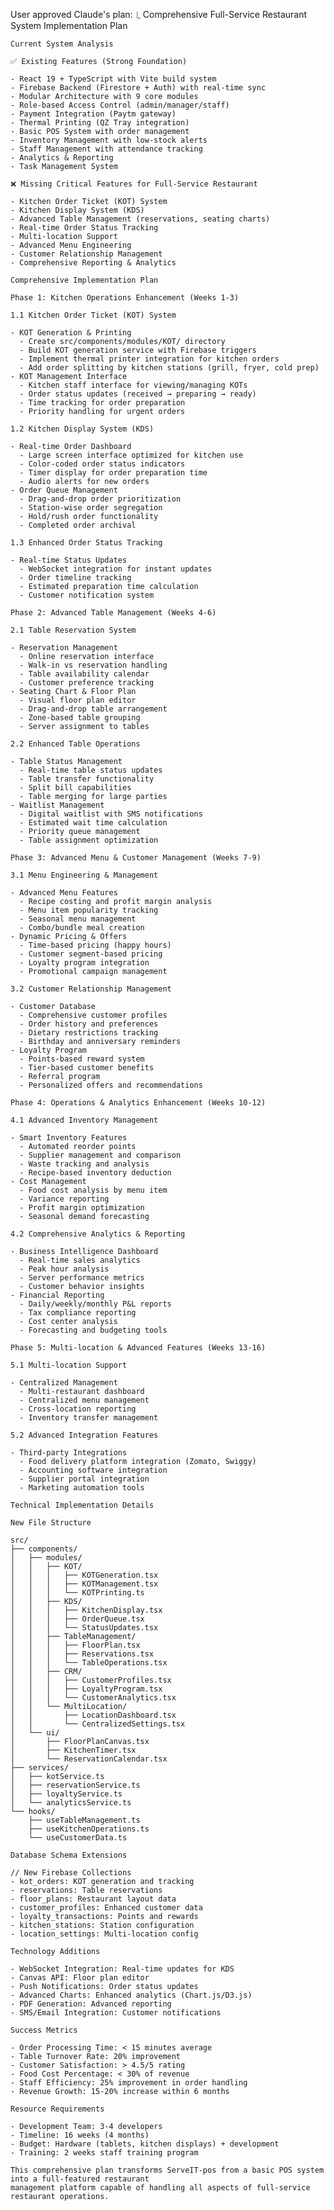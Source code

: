 User approved Claude's plan:
  ⎿ Comprehensive Full-Service Restaurant System Implementation Plan

    Current System Analysis

    ✅ Existing Features (Strong Foundation)

    - React 19 + TypeScript with Vite build system
    - Firebase Backend (Firestore + Auth) with real-time sync
    - Modular Architecture with 9 core modules
    - Role-based Access Control (admin/manager/staff)
    - Payment Integration (Paytm gateway)
    - Thermal Printing (QZ Tray integration)
    - Basic POS System with order management
    - Inventory Management with low-stock alerts
    - Staff Management with attendance tracking
    - Analytics & Reporting
    - Task Management System

    ❌ Missing Critical Features for Full-Service Restaurant

    - Kitchen Order Ticket (KOT) System
    - Kitchen Display System (KDS)
    - Advanced Table Management (reservations, seating charts)
    - Real-time Order Status Tracking
    - Multi-location Support
    - Advanced Menu Engineering
    - Customer Relationship Management
    - Comprehensive Reporting & Analytics

    Comprehensive Implementation Plan

    Phase 1: Kitchen Operations Enhancement (Weeks 1-3)

    1.1 Kitchen Order Ticket (KOT) System

    - KOT Generation & Printing
      - Create src/components/modules/KOT/ directory
      - Build KOT generation service with Firebase triggers
      - Implement thermal printer integration for kitchen orders
      - Add order splitting by kitchen stations (grill, fryer, cold prep)
    - KOT Management Interface
      - Kitchen staff interface for viewing/managing KOTs
      - Order status updates (received → preparing → ready)
      - Time tracking for order preparation
      - Priority handling for urgent orders

    1.2 Kitchen Display System (KDS)

    - Real-time Order Dashboard
      - Large screen interface optimized for kitchen use
      - Color-coded order status indicators
      - Timer display for order preparation time
      - Audio alerts for new orders
    - Order Queue Management
      - Drag-and-drop order prioritization
      - Station-wise order segregation
      - Hold/rush order functionality
      - Completed order archival

    1.3 Enhanced Order Status Tracking

    - Real-time Status Updates
      - WebSocket integration for instant updates
      - Order timeline tracking
      - Estimated preparation time calculation
      - Customer notification system

    Phase 2: Advanced Table Management (Weeks 4-6)

    2.1 Table Reservation System

    - Reservation Management
      - Online reservation interface
      - Walk-in vs reservation handling
      - Table availability calendar
      - Customer preference tracking
    - Seating Chart & Floor Plan
      - Visual floor plan editor
      - Drag-and-drop table arrangement
      - Zone-based table grouping
      - Server assignment to tables

    2.2 Enhanced Table Operations

    - Table Status Management
      - Real-time table status updates
      - Table transfer functionality
      - Split bill capabilities
      - Table merging for large parties
    - Waitlist Management
      - Digital waitlist with SMS notifications
      - Estimated wait time calculation
      - Priority queue management
      - Table assignment optimization

    Phase 3: Advanced Menu & Customer Management (Weeks 7-9)

    3.1 Menu Engineering & Management

    - Advanced Menu Features
      - Recipe costing and profit margin analysis
      - Menu item popularity tracking
      - Seasonal menu management
      - Combo/bundle meal creation
    - Dynamic Pricing & Offers
      - Time-based pricing (happy hours)
      - Customer segment-based pricing
      - Loyalty program integration
      - Promotional campaign management

    3.2 Customer Relationship Management

    - Customer Database
      - Comprehensive customer profiles
      - Order history and preferences
      - Dietary restrictions tracking
      - Birthday and anniversary reminders
    - Loyalty Program
      - Points-based reward system
      - Tier-based customer benefits
      - Referral program
      - Personalized offers and recommendations

    Phase 4: Operations & Analytics Enhancement (Weeks 10-12)

    4.1 Advanced Inventory Management

    - Smart Inventory Features
      - Automated reorder points
      - Supplier management and comparison
      - Waste tracking and analysis
      - Recipe-based inventory deduction
    - Cost Management
      - Food cost analysis by menu item
      - Variance reporting
      - Profit margin optimization
      - Seasonal demand forecasting

    4.2 Comprehensive Analytics & Reporting

    - Business Intelligence Dashboard
      - Real-time sales analytics
      - Peak hour analysis
      - Server performance metrics
      - Customer behavior insights
    - Financial Reporting
      - Daily/weekly/monthly P&L reports
      - Tax compliance reporting
      - Cost center analysis
      - Forecasting and budgeting tools

    Phase 5: Multi-location & Advanced Features (Weeks 13-16)

    5.1 Multi-location Support

    - Centralized Management
      - Multi-restaurant dashboard
      - Centralized menu management
      - Cross-location reporting
      - Inventory transfer management

    5.2 Advanced Integration Features

    - Third-party Integrations
      - Food delivery platform integration (Zomato, Swiggy)
      - Accounting software integration
      - Supplier portal integration
      - Marketing automation tools

    Technical Implementation Details

    New File Structure

    src/
    ├── components/
    │   ├── modules/
    │   │   ├── KOT/
    │   │   │   ├── KOTGeneration.tsx
    │   │   │   ├── KOTManagement.tsx
    │   │   │   └── KOTPrinting.ts
    │   │   ├── KDS/
    │   │   │   ├── KitchenDisplay.tsx
    │   │   │   ├── OrderQueue.tsx
    │   │   │   └── StatusUpdates.tsx
    │   │   ├── TableManagement/
    │   │   │   ├── FloorPlan.tsx
    │   │   │   ├── Reservations.tsx
    │   │   │   └── TableOperations.tsx
    │   │   ├── CRM/
    │   │   │   ├── CustomerProfiles.tsx
    │   │   │   ├── LoyaltyProgram.tsx
    │   │   │   └── CustomerAnalytics.tsx
    │   │   └── MultiLocation/
    │   │       ├── LocationDashboard.tsx
    │   │       └── CentralizedSettings.tsx
    │   └── ui/
    │       ├── FloorPlanCanvas.tsx
    │       ├── KitchenTimer.tsx
    │       └── ReservationCalendar.tsx
    ├── services/
    │   ├── kotService.ts
    │   ├── reservationService.ts
    │   ├── loyaltyService.ts
    │   └── analyticsService.ts
    └── hooks/
        ├── useTableManagement.ts
        ├── useKitchenOperations.ts
        └── useCustomerData.ts

    Database Schema Extensions

    // New Firebase Collections
    - kot_orders: KOT generation and tracking
    - reservations: Table reservations
    - floor_plans: Restaurant layout data
    - customer_profiles: Enhanced customer data
    - loyalty_transactions: Points and rewards
    - kitchen_stations: Station configuration
    - location_settings: Multi-location config

    Technology Additions

    - WebSocket Integration: Real-time updates for KDS
    - Canvas API: Floor plan editor
    - Push Notifications: Order status updates
    - Advanced Charts: Enhanced analytics (Chart.js/D3.js)
    - PDF Generation: Advanced reporting
    - SMS/Email Integration: Customer notifications

    Success Metrics

    - Order Processing Time: < 15 minutes average
    - Table Turnover Rate: 20% improvement
    - Customer Satisfaction: > 4.5/5 rating
    - Food Cost Percentage: < 30% of revenue
    - Staff Efficiency: 25% improvement in order handling
    - Revenue Growth: 15-20% increase within 6 months

    Resource Requirements

    - Development Team: 3-4 developers
    - Timeline: 16 weeks (4 months)
    - Budget: Hardware (tablets, kitchen displays) + development
    - Training: 2 weeks staff training program

    This comprehensive plan transforms ServeIT-pos from a basic POS system into a full-featured restaurant      
    management platform capable of handling all aspects of full-service restaurant operations.